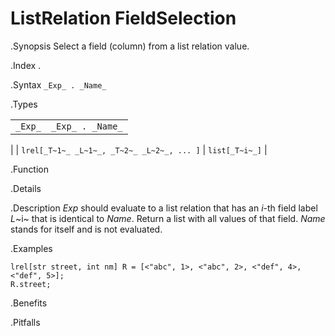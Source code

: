 # ListRelation FieldSelection

.Synopsis
Select a field (column) from a list relation value.

.Index
.

.Syntax
`_Exp_ . _Name_`

.Types


|                                        |                   |
| --- | --- |
|`_Exp_`                                 | `_Exp_ . _Name_`  |
|
| `lrel[_T~1~_ _L~1~_, _T~2~_ _L~2~_, ... ]` | `list[_T~i~_]`     |


.Function

.Details

.Description
_Exp_ should evaluate to a list relation that has an _i_-th field label _L_~i~ that is identical to _Name_.
Return a list with all values of that field.
_Name_ stands for itself and is not evaluated.

.Examples
```rascal-shell
lrel[str street, int nm] R = [<"abc", 1>, <"abc", 2>, <"def", 4>, <"def", 5>];
R.street;
```

.Benefits

.Pitfalls

